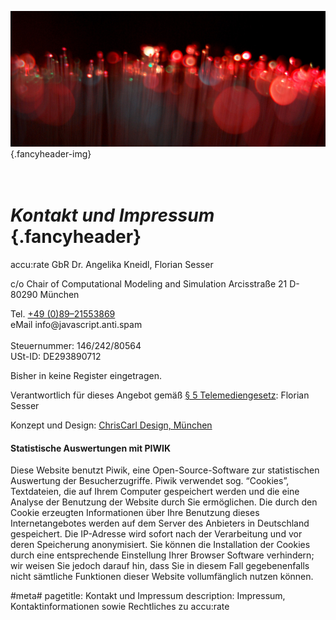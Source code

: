 ![](/img/accurate-bild-start.jpg) {.fancyheader-img}
# <br /> *Kontakt und Impressum* {.fancyheader}

<div class="vcard">
<span class="org">accu:rate GbR</span>
<span class="fn">Dr. Angelika Kneidl, Florian Sesser</span>
<p class="adr">
<span class="extended-address">c/o Chair of Computational Modeling and Simulation</span>
<span class="street-address">Arcisstra&szlig;e 21</span>
<span class="postal-code">D-80290</span> <span class="locality">M&uuml;nchen</span>
</p>
Tel. <a class="tel" href="tel:+498921553869">+49 (0)89&ndash;21553869</a><br />
eMail <span class="email mailadresse" data-to="info">info@javascript.anti.spam</span>
</div>

<br />
Steuernummer: 146/242/80564<br />
USt-ID: DE293890712

Bisher in keine Register eingetragen.

Verantwortlich für dieses Angebot gemäß [§ 5 Telemediengesetz](http://www.gesetze-im-internet.de/tmg/__5.html): Florian Sesser

Konzept und Design: <a href="http://www.chriscarl.de/" target="_blank" title="ChrisCarl Design, München. Informieren, begeistern, prägen.">ChrisCarl Design, München</a>

#### Statistische Auswertungen mit PIWIK
Diese Website benutzt Piwik, eine Open-Source-Software zur statistischen Auswertung der Besucherzugriffe. Piwik verwendet sog. “Cookies”, Textdateien, die auf Ihrem Computer gespeichert werden und die eine Analyse der Benutzung der Website durch Sie ermöglichen. Die durch den Cookie erzeugten Informationen über Ihre Benutzung dieses Internetangebotes werden auf dem Server des Anbieters in Deutschland gespeichert. Die IP-Adresse wird sofort nach der Verarbeitung und vor deren Speicherung anonymisiert. Sie können die Installation der Cookies durch eine entsprechende Einstellung Ihrer Browser Software verhindern; wir weisen Sie jedoch darauf hin, dass Sie in diesem Fall gegebenenfalls nicht sämtliche Funktionen dieser Website vollumfänglich nutzen können.


#meta#
pagetitle: Kontakt und Impressum
description: Impressum, Kontaktinformationen sowie Rechtliches zu accu:rate

